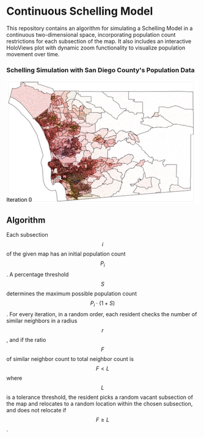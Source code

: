 # Continuous Schelling Model
This repository contains an algorithm for simulating a Schelling Model in a continuous two-dimensional space, incorporating population count restrictions for each subsection of the map. It also includes an interactive HoloViews plot with dynamic zoom functionality to visualize population movement over time.

### Schelling Simulation with San Diego County's Population Data
![sd_gif](sd_gif.gif)

## Algorithm
Each subsection $$i$$ of the given map has an initial population count $$P_i$$. A percentage threshold $$S$$ determines the maximum possible population count $$P_i \cdot (1+S)$$. For every iteration, in a random order, each resident checks the number of similar neighbors in a radius $$r$$, and if the ratio $$F$$ of similar neighbor count to total neighbor count is $$F \lt L$$ where $$L$$ is a tolerance threshold, the resident picks a random vacant subsection of the map and relocates to a random location within the chosen subsection, and does not relocate if $$F \geq L$$. 
